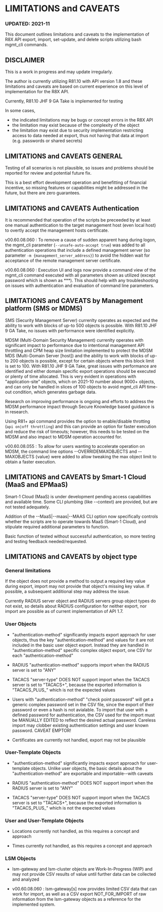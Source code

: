 # LIMITATIONS and CAVEATS

### UPDATED:  2021-11

This document outlines limitations and caveats to the implementation of R8X API export, import, set-update, and delete scripts utilizing bash mgmt_cli commands.

## DISCLAIMER

This is a work in progress and may update irregularly.

The author is currently utilizing R81.10 with API version 1.8 and these limitations and caveats are based on current experience on this level of implementation for the R8X API.

Currently, R81.10 JHF 9 GA Take is implemented for testing

In some cases, 
- the indicated limitations may be bugs or concept errors in the R8X API
- the limitation may exist because of the complexity of the object
- the limitation may exist due to security implementation restricting access to data needed at export, thus not having that data at import (e.g. passwords or shared secrets)

## LIMITATIONS and CAVEATS GENERAL

Testing of all scenarios is not plausible, so issues and problems should be reported for review and potential future fix.

This is a best effort development operation and benefitting of financial incentive, so missing features or capabilities might be addressed in the future, but there are zero guarantees.

## LIMITATIONS and CAVEATS Authentication

It is recommended that operation of the scripts be preceeded by at least one manual authentication to the target management host (even local host) to overtly accept the management hosts certificate.

v00.60.08.060 :  To remove a cause of sudden apparent hang during logon, the mgmt_cli parameter (`--unsafe-auto-accept true`) was added to all authentication operations that include a defined management server (so parameter `-m {management_server_address}`) to avoid the hidden wait for acceptance of the remote management server certificate.

v00.60.08.060 :  Execution UI and logs now provide a command view of the mgmt_cli command executed with all parameters shown as utilized (except password which is shown as ***).  This should help with any troubleshooting on issues with authentication and evaluation of command line parameters.

## LIMITATIONS and CAVEATS by Management platform (SMS or MDMS)

SMS (Security Management Server) currenlty operates as expected and the ability to work with blocks of up-to 500 objects is possible.  With R81.10 JHF 9 GA Take, no issues with performance were identified explicitly.

MDSM (Multi-Domain Security Management) currenlty operates with significant impact to performance due to intentional management API throttling and CPM heap size limitation implemented to protect the MDSM MDS (Multi-Domain Server [host]) and the ability to work with blocks of up-to 200 objects is possible, except for certain objects where this block limit is set to 100.  With R81.10 JHF 9 GA Take, great issues with performance are identified and either domain specific export operations should be executed or plenty of time allocated.  This is very evident in operations with "application-site" objects, which on 2021-10 number about 9000+ objects, and can only be handled in slices of 100 objects to avoid mgmt_cli API time-out condition, which generates garbage data.

Research on improving performance is ongoing and efforts to address the MDSM performance impact through Secure Knowledge based guidance is in research.

Using R81+ api command provides the option to enable/disable throtting (`api on|off throttling`) and this can provide an option for faster execution and reduce the risk of timeouts; however, this needs to be tested on the MDSM and also impact to MDSM operation accounted for.

v00.60.08.055 :  To allow for users wanting to accelerate operation on MDSM, the command line options --OVERRIDEMAXOBJECTS and --MAXOBJECTS {value} were added to allow tweaking the max object limit to obtain a faster execution.

## LIMITATIONS and CAVEATS by Smart-1 Cloud (MaaS and EPMaaS)

Smart-1 Cloud (MaaS) is under development pending access capabilities and available time.  Some CLI plumbing (like --context) are provided, but are not tested adequately.

Addition of the --MaaS|--maas|--MAAS CLI option now specifically controls whether the scripts are to operate towards MaaS (Smart-1 Cloud), and stipulate required additional parameters to function.

Basic function of tested without successful authentication, so more testing and testing feedback needed/requested.

## LIMITATIONS and CAVEATS by object type

### General limitations
If the object does not provide a method to output a required key value during export, import may not provide that object's missing key value.  If possible, a subsequent additional step may address the issue.

Currently RADIUS server object and RADIUS servers group object types do not exist, so details about RADIUS configuration for neither export, nor import are possible as of current implementation of API 1.7.

### User Objects
- "authentication-method" significantly impacts export approach for user objects, thus the key "authentication-method" and values for it are not included in the basic user object export.  Instead they are handled in "authentication-method" specific complex object export, one CSV for each "authentication-method"

- RADIUS "authentication-method" supports import when the RADIUS server is set to "ANY"

- TACACS "server-type" DOES NOT support import when the TACACS server is set to "TACACS+", because the exported information is "TACACS_PLUS_" which is not the expected values

- Users with "authentication-method" "check point password" will get a generic complex password set in the CSV file, since the export of their password or even a hash is not avialable.  To import that user with a defined password for authentication, the CSV used for the import must be MANUALLY EDITED to reflect the desired actual password.  Careless import may clobber existing authentication settings and user known password.  CAVEAT EMPTOR!

- Certificates are currently not handled, export may not be plausible

### User-Template Objects
- "authentication-method" significantly impacts export approach for user-template objects.  Unlike user objects, the basic details about the "authentication-method" are exportable and importable--with caveats

- RADIUS "authentication-method" DOES NOT support import when the RADIUS server is set to "ANY"

- TACACS "server-type" DOES NOT support import when the TACACS server is set to "TACACS+", because the exported information is "TACACS_PLUS_" which is not the expected values

### User and User-Template Objects
- Locations currently not handled, as this requires a concept and approach

- Times currently not handled, as this requires a concept and approach
    

### LSM Objects
- lsm-gateway and lsm-cluster objects are Work-In-Progress (WIP) and may not provide CSV results of value until further data can be collected and analyzed

- v00.60.08.060 :  lsm-gateway[s] now provides limited CSV data that can work for import, as well as a CSV export NOT_FOR_IMPORT of raw information from the lsm-gateway objects as a reference for the implemented system.

